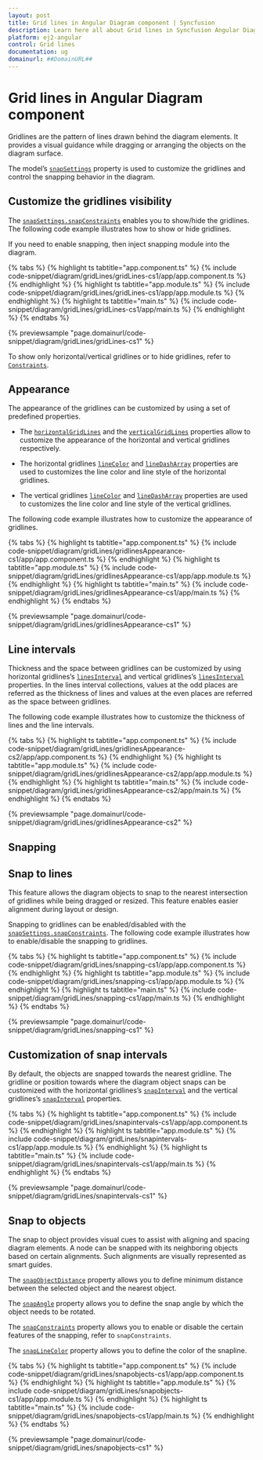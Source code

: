 ```yaml
---
layout: post
title: Grid lines in Angular Diagram component | Syncfusion
description: Learn here all about Grid lines in Syncfusion Angular Diagram component of Syncfusion Essential JS 2 and more.
platform: ej2-angular
control: Grid lines 
documentation: ug
domainurl: ##DomainURL##
---
```


# Grid lines in Angular Diagram component

Gridlines are the pattern of lines drawn behind the diagram elements. It provides a visual guidance while dragging or arranging the objects on the diagram surface.

The model’s [`snapSettings`](https://ej2.syncfusion.com/angular/documentation/api/diagram#snapsettings-SnapSettingsModel) property is used to customize the gridlines and control the snapping behavior in the diagram.

## Customize the gridlines visibility

The [`snapSettings.snapConstraints`](https://ej2.syncfusion.com/angular/documentation/api/diagram/snapSettings#constraints-SnapConstraints) enables you to show/hide the gridlines. The following code example illustrates how to show or hide gridlines.

If you need to enable snapping, then inject snapping module into the diagram.

{% tabs %}
{% highlight ts tabtitle="app.component.ts" %}
{% include code-snippet/diagram/gridLines/gridLines-cs1/app/app.component.ts %}
{% endhighlight %}
{% highlight ts tabtitle="app.module.ts" %}
{% include code-snippet/diagram/gridLines/gridLines-cs1/app/app.module.ts %}
{% endhighlight %}
{% highlight ts tabtitle="main.ts" %}
{% include code-snippet/diagram/gridLines/gridLines-cs1/app/main.ts %}
{% endhighlight %}
{% endtabs %}
  
{% previewsample "page.domainurl/code-snippet/diagram/gridLines/gridLines-cs1" %}

To show only horizontal/vertical gridlines or to hide gridlines, refer to [`Constraints`](https://ej2.syncfusion.com/angular/documentation/api/diagram/snapSettings#constraints-SnapConstraints).

## Appearance

The appearance of the gridlines can be customized by using a set of predefined properties.

* The [`horizontalGridLines`](https://ej2.syncfusion.com/angular/documentation/api/diagram/snapSettings#horizontalgridlines-GridlinesModel) and the [`verticalGridLines`](https://ej2.syncfusion.com/angular/documentation/api/diagram/snapSettings#verticalgridlines-GridlinesModel) properties allow to customize the appearance of the horizontal and vertical gridlines respectively.

* The horizontal gridlines [`lineColor`](https://ej2.syncfusion.com/angular/documentation/api/diagram/gridlines#linecolor-string) and [`lineDashArray`](https://ej2.syncfusion.com/angular/documentation/api/diagram/gridlines#linedasharray-string) properties are used to customizes the line color and line style of the horizontal gridlines.

* The vertical gridlines [`lineColor`](https://ej2.syncfusion.com/angular/documentation/api/diagram/gridlines#linecolor-string) and [`lineDashArray`](https://ej2.syncfusion.com/angular/documentation/api/diagram/gridlines#linedasharray-string) properties are used to customizes the line color and line style of the vertical gridlines.

The following code example illustrates how to customize the appearance of gridlines.

{% tabs %}
{% highlight ts tabtitle="app.component.ts" %}
{% include code-snippet/diagram/gridLines/gridlinesAppearance-cs1/app/app.component.ts %}
{% endhighlight %}
{% highlight ts tabtitle="app.module.ts" %}
{% include code-snippet/diagram/gridLines/gridlinesAppearance-cs1/app/app.module.ts %}
{% endhighlight %}
{% highlight ts tabtitle="main.ts" %}
{% include code-snippet/diagram/gridLines/gridlinesAppearance-cs1/app/main.ts %}
{% endhighlight %}
{% endtabs %}
  
{% previewsample "page.domainurl/code-snippet/diagram/gridLines/gridlinesAppearance-cs1" %}

## Line intervals

Thickness and the space between gridlines can be customized by using horizontal gridlines’s [`linesInterval`](https://ej2.syncfusion.com/angular/documentation/api/diagram/gridlines#lineintervals-number) and vertical gridlines’s [`linesInterval`](https://ej2.syncfusion.com/angular/documentation/api/diagram/gridlines#lineintervals-number) properties. In the lines interval collections, values at the odd places are referred as the thickness of lines and values at the even places are referred as the space between gridlines.

The following code example illustrates how to customize the thickness of lines and the line intervals.

{% tabs %}
{% highlight ts tabtitle="app.component.ts" %}
{% include code-snippet/diagram/gridLines/gridlinesAppearance-cs2/app/app.component.ts %}
{% endhighlight %}
{% highlight ts tabtitle="app.module.ts" %}
{% include code-snippet/diagram/gridLines/gridlinesAppearance-cs2/app/app.module.ts %}
{% endhighlight %}
{% highlight ts tabtitle="main.ts" %}
{% include code-snippet/diagram/gridLines/gridlinesAppearance-cs2/app/main.ts %}
{% endhighlight %}
{% endtabs %}
  
{% previewsample "page.domainurl/code-snippet/diagram/gridLines/gridlinesAppearance-cs2" %}

## Snapping

## Snap to lines

This feature allows the diagram objects to snap to the nearest intersection of gridlines while being dragged or resized. This feature enables easier alignment during layout or design.

Snapping to gridlines can be enabled/disabled with the [`snapSettings.snapConstraints`](https://ej2.syncfusion.com/angular/documentation/api/diagram/snapSettings#constraints-SnapConstraints). The following code example illustrates how to enable/disable the snapping to gridlines.

{% tabs %}
{% highlight ts tabtitle="app.component.ts" %}
{% include code-snippet/diagram/gridLines/snapping-cs1/app/app.component.ts %}
{% endhighlight %}
{% highlight ts tabtitle="app.module.ts" %}
{% include code-snippet/diagram/gridLines/snapping-cs1/app/app.module.ts %}
{% endhighlight %}
{% highlight ts tabtitle="main.ts" %}
{% include code-snippet/diagram/gridLines/snapping-cs1/app/main.ts %}
{% endhighlight %}
{% endtabs %}
  
{% previewsample "page.domainurl/code-snippet/diagram/gridLines/snapping-cs1" %}

## Customization of snap intervals

By default, the objects are snapped towards the nearest gridline. The gridline or position towards where the diagram object snaps can be customized with the horizontal gridlines’s [`snapInterval`](https://ej2.syncfusion.com/angular/documentation/api/diagram/gridlines#snapintervals-number) and the vertical gridlines’s [`snapInterval`](https://ej2.syncfusion.com/angular/documentation/api/diagram/gridlines#snapintervals-number) properties.

{% tabs %}
{% highlight ts tabtitle="app.component.ts" %}
{% include code-snippet/diagram/gridLines/snapintervals-cs1/app/app.component.ts %}
{% endhighlight %}
{% highlight ts tabtitle="app.module.ts" %}
{% include code-snippet/diagram/gridLines/snapintervals-cs1/app/app.module.ts %}
{% endhighlight %}
{% highlight ts tabtitle="main.ts" %}
{% include code-snippet/diagram/gridLines/snapintervals-cs1/app/main.ts %}
{% endhighlight %}
{% endtabs %}
  
{% previewsample "page.domainurl/code-snippet/diagram/gridLines/snapintervals-cs1" %}

## Snap to objects

The snap to object provides visual cues to assist with aligning and spacing diagram elements. A node can be snapped with its neighboring objects based on certain alignments. Such alignments are visually represented as smart guides.

The [`snapObjectDistance`](https://ej2.syncfusion.com/angular/documentation/api/diagram/snapSettings/#snapobjectdistance) property allows you to define minimum distance between the selected object and the nearest object.

The [`snapAngle`](https://ej2.syncfusion.com/angular/documentation/api/diagram/snapSettings/#snapangle) property allows you to define the snap angle by which the object needs to be rotated.

The [`snapConstraints`](https://ej2.syncfusion.com/angular/documentation/api/diagram/snapSettings/#constraints) property allows you to enable or disable the certain features of the snapping, refer to `snapConstraints`.

The [`snapLineColor`](https://ej2.syncfusion.com/angular/documentation/api/diagram/snapSettings/#snaplinecolor) property allows you to define the color of the snapline.

{% tabs %}
{% highlight ts tabtitle="app.component.ts" %}
{% include code-snippet/diagram/gridLines/snapobjects-cs1/app/app.component.ts %}
{% endhighlight %}
{% highlight ts tabtitle="app.module.ts" %}
{% include code-snippet/diagram/gridLines/snapobjects-cs1/app/app.module.ts %}
{% endhighlight %}
{% highlight ts tabtitle="main.ts" %}
{% include code-snippet/diagram/gridLines/snapobjects-cs1/app/main.ts %}
{% endhighlight %}
{% endtabs %}
  
{% previewsample "page.domainurl/code-snippet/diagram/gridLines/snapobjects-cs1" %}
